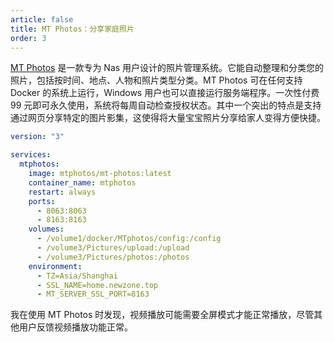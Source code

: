 ```yaml
---
article: false
title: MT Photos：分享家庭照片
order: 3
---
```


[MT Photos](https://mtmt.tech/) 是一款专为 Nas 用户设计的照片管理系统。它能自动整理和分类您的照片，包括按时间、地点、人物和照片类型分类。MT Photos 可在任何支持 Docker 的系统上运行，Windows 用户也可以直接运行服务端程序。一次性付费 99 元即可永久使用，系统将每周自动检查授权状态。其中一个突出的特点是支持通过网页分享特定的图片影集，这使得将大量宝宝照片分享给家人变得方便快捷。

```yml
version: "3"

services:
  mtphotos:
    image: mtphotos/mt-photos:latest
    container_name: mtphotos
    restart: always
    ports:
      - 8063:8063
      - 8163:8163
    volumes:
      - /volume1/docker/MTphotos/config:/config
      - /volume3/Pictures/upload:/upload
      - /volume3/Pictures/photos:/photos
    environment:
      - TZ=Asia/Shanghai
      - SSL_NAME=home.newzone.top
      - MT_SERVER_SSL_PORT=8163
```

我在使用 MT Photos 时发现，视频播放可能需要全屏模式才能正常播放，尽管其他用户反馈视频播放功能正常。
